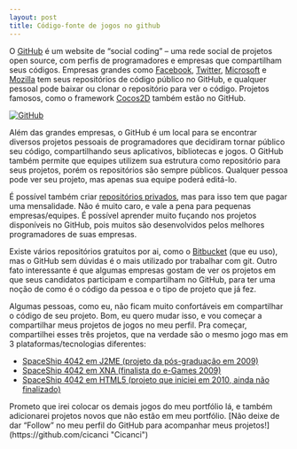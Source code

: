 ```yaml
---
layout: post
title: Código-fonte de jogos no github
---
```


O [GitHub](https://github.com/ "GitHub") é um website de “social coding” – uma rede social de projetos open source, com perfis de programadores e empresas que compartilham seus códigos. Empresas grandes como [Facebook](https://github.com/facebook "Facebook"), [Twitter](https://github.com/twitter "Twitter"), [Microsoft](https://github.com/WindowsAzure "Windows") e [Mozilla](https://github.com/mozilla "Mozilla") tem seus repositórios de código público no GitHub, e qualquer pessoal pode baixar ou clonar o repositório para ver o código. Projetos famosos, como o framework [Cocos2D](https://github.com/cocos2d "Cocos2D") também estão no GitHub.

[![](http://gamedeveloper.com.br/blog/wp-content/uploads/2012/03/githuboctacat-e1332903590103.jpg "GitHub")](https://github.com/cicanci)

Além das grandes empresas, o GitHub é um local para se encontrar diversos projetos pessoais de programadores que decidiram tornar público seu código, compartilhando seus aplicativos, bibliotecas e jogos. O GitHub também permite que equipes utilizem sua estrutura como repositório para seus projetos, porém os repositórios são sempre públicos. Qualquer pessoa pode ver seu projeto, mas apenas sua equipe poderá editá-lo.

É possível também criar [repositórios privados](https://github.com/plans "Plans"), mas para isso tem que pagar uma mensalidade. Não é muito caro, e vale a pena para pequenas empresas/equipes. É possível aprender muito fuçando nos projetos disponíveis no GitHub, pois muitos são desenvolvidos pelos melhores programadores de suas empresas.

Existe vários repositórios gratuitos por ai, como o [Bitbucket](https://bitbucket.org/ "Bitbucket") (que eu uso), mas o GitHub sem dúvidas é o mais utilizado por trabalhar com git. Outro fato interessante é que algumas empresas gostam de ver os projetos em que seus candidatos participam e compartilham no GitHub, para ter uma noção de como é o código da pessoa e o tipo de projeto que já fez.

Algumas pessoas, como eu, não ficam muito confortáveis em compartilhar o código de seu projeto. Bom, eu quero mudar isso, e vou começar a compartilhar meus projetos de jogos no meu perfil. Pra começar, compartilhei esses três projetos, que na verdade são o mesmo jogo mas em 3 plataformas/tecnologias diferentes:

- [SpaceShip 4042 em J2ME (projeto da pós-graduação em 2009)](https://github.com/GameDevBlog/SpaceShip4042_J2ME "SpaceShip 4042 - J2ME")
- [SpaceShip 4042 em XNA (finalista do e-Games 2009)](https://github.com/GameDevBlog/SpaceShip4042_XNA "SpaceShip 4042 - XNA")
- [SpaceShip 4042 em HTML5 (projeto que iniciei em 2010, ainda não finalizado)](https://github.com/GameDevBlog/game-html5-spaceship4042 "SpaceShip 4042 - HTML5")

<div>Prometo que irei colocar os demais jogos do meu portfólio lá, e também adicionarei projetos novos que não estão em meu portfólio. [Não deixe de dar “Follow” no meu perfil do GitHub para acompanhar meus projetos!](https://github.com/cicanci "Cicanci")</div><div id="-chrome-auto-translate-plugin-dialog" style="opacity: 1 !important; background-image: initial !important; background-attachment: initial !important; background-origin: initial !important; background-clip: initial !important; background-color: transparent !important; position: absolute !important; top: 0px; left: 0px; overflow-x: visible !important; overflow-y: visible !important; z-index: 999999 !important; text-align: left !important; display: none; background-position: initial initial !important; background-repeat: initial initial !important; padding: 0px !important; margin: 0px !important;">![](http://www.google.com/uds/css/small-logo.png)

</div>
